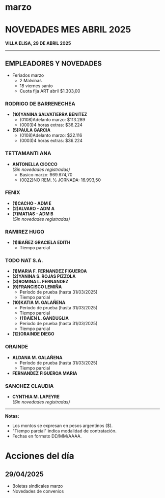 # marzo
# NOVEDADES MES ABRIL 2025  
**VILLA ELISA, 29 DE ABRIL 2025**  

---

## EMPLEADORES Y NOVEDADES  
- Feriados marzo
  - 2 Malvinas
  - 18 viernes santo
  - Cuota fija ART abril  $1.303,00


### RODRIGO DE BARRENECHEA  
- **(10)YANINA SALVATIERRA BENITEZ**  
  - (0108)Adelanto marzo: $113.289  
  - (0003)4 horas extras: $36.224  
- **(5)PAULA GARCIA**  
  - (0108)Adelanto marzo: $22.116  
  - (0003)4 horas extras: $36.224  

### TETTAMANTI ANA  
- **ANTONELLA CIOCCO**  
  *(Sin novedades registradas)*
  - Basico marzo: 969.674,70
  - (0022)NO REM. ½ JORNADA: 16.993,50   

### FENIX  
- **(1)CACHO - ADM E**  
- **(2)ALVARO - ADM A**  
- **(7)MATIAS - ADM B**  
  *(Sin novedades registradas)*  

### RAMIREZ HUGO  
- **(1)IBAÑEZ GRACIELA EDITH**    
  - Tiempo parcial  

### TODO NAT S.A.  
- **(1)MARIA F. FERNANDEZ FIGUEROA**
- **(2)YANINA S. ROJAS PIZZOLA**
- **(3)ROMINA L. FERNANDEZ**
- **(9)FRANCISCO LEMIÑA**    
  - Período de prueba (hasta 31/03/2025)  
  - Tiempo parcial
- **(10)KATIA M. GALAÑENA**  
  - Período de prueba (hasta 31/03/2025)  
  - Tiempo parcial
  - **(11)AIEN L. GANDUGLIA**  
  - Período de prueba (hasta 31/03/2025)  
  - Tiempo parcial
- **(12)ORAINDE DIEGO**  

### ORAINDE
- **ALDANA M. GALAÑENA**  
     - Período de prueba (hasta 31/03/2025)  
     - Tiempo parcial 
- **FERNANDEZ FIGUEROA MARIA**      

### SANCHEZ CLAUDIA  
- **CYNTHIA M. LAPEYRE**  
  *(Sin novedades registradas)*  

---

**Notas:**  
- Los montos se expresan en pesos argentinos ($).  
- "Tiempo parcial" indica modalidad de contratación.  
- Fechas en formato DD/MM/AAAA.  


# Acciones del día

## 29/04/2025
- Boletas sindicales marzo
- Novedades de convenios



  
